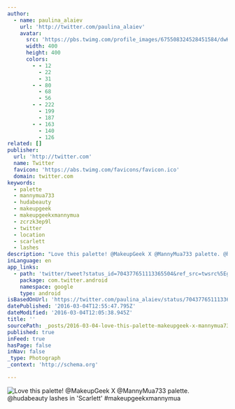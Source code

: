 ```yaml
---
author:
  - name: paulina_alaiev
    url: 'http://twitter.com/paulina_alaiev'
    avatar:
      src: 'https://pbs.twimg.com/profile_images/675508324528451584/dwKMBkC6_400x400.jpg'
      width: 400
      height: 400
      colors:
        - - 12
          - 22
          - 31
        - - 80
          - 68
          - 56
        - - 222
          - 199
          - 187
        - - 163
          - 140
          - 126
related: []
publisher:
  url: 'http://twitter.com'
  name: Twitter
  favicon: 'https://abs.twimg.com/favicons/favicon.ico'
  domain: twitter.com
keywords:
  - palette
  - mannymua733
  - hudabeauty
  - makeupgeek
  - makeupgeekxmannymua
  - zcrzk3ep9l
  - twitter
  - location
  - scarlett
  - lashes
description: "Love this palette! @MakeupGeek X @MannyMua733 palette. @hudabeauty lashes in 'Scarlett' #makeupgeekxmannymua"
inLanguage: en
app_links:
  - path: 'twitter/tweet?status_id=704377651113365504&ref_src=twsrc%5Egoogle%7Ctwcamp%5Eandroidseo%7Ctwgr%5Estatus%7Ctwterm%5E704377651113365504'
    package: com.twitter.android
    namespace: google
    type: android
isBasedOnUrl: 'https://twitter.com/paulina_alaiev/status/704377651113365504'
datePublished: '2016-03-04T12:55:47.795Z'
dateModified: '2016-03-04T12:05:38.945Z'
title: ''
sourcePath: _posts/2016-03-04-love-this-palette-makeupgeek-x-mannymua733-palette-huda.md
published: true
inFeed: true
hasPage: false
inNav: false
_type: Photograph
_context: 'http://schema.org'

---
```

![Love this palette&excl; &commat;MakeupGeek X &commat;MannyMua733 palette&period; &commat;hudabeauty lashes in 'Scarlett' &num;makeupgeekxmannymua](https://pbs.twimg.com/media/CcZzvFqWEAEqkkQ.jpg:large)